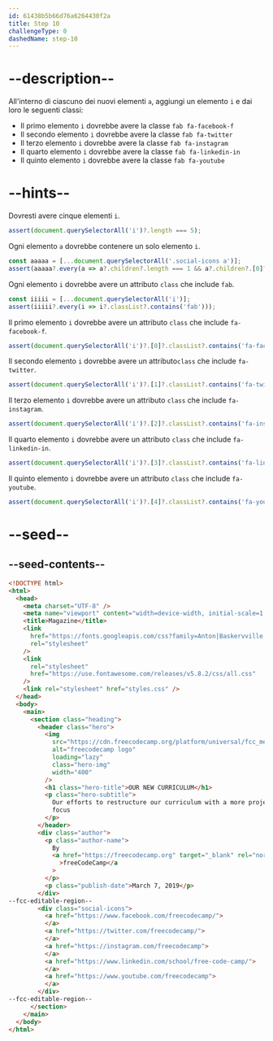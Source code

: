 ```yaml
---
id: 61438b5b66d76a6264430f2a
title: Step 10
challengeType: 0
dashedName: step-10
---
```


# --description--

All'interno di ciascuno dei nuovi elementi `a`, aggiungi un elemento `i` e dai loro le seguenti classi:

- Il primo elemento `i` dovrebbe avere la classe `fab fa-facebook-f`
- Il secondo elemento `i` dovrebbe avere la classe `fab fa-twitter`
- Il terzo elemento `i` dovrebbe avere la classe `fab fa-instagram`
- Il quarto elemento `i` dovrebbe avere la classe `fab fa-linkedin-in`
- Il quinto elemento `i` dovrebbe avere la classe `fab fa-youtube`

# --hints--

Dovresti avere cinque elementi `i`.

```js
assert(document.querySelectorAll('i')?.length === 5);
```

Ogni elemento `a` dovrebbe contenere un solo elemento `i`.

```js
const aaaaa = [...document.querySelectorAll('.social-icons a')];
assert(aaaaa?.every(a => a?.children?.length === 1 && a?.children?.[0]?.localName === 'i'));
```

Ogni elemento `i` dovrebbe avere un attributo `class` che include `fab`.

```js
const iiiii = [...document.querySelectorAll('i')];
assert(iiiii?.every(i => i?.classList?.contains('fab')));
```

Il primo elemento `i` dovrebbe avere un attributo `class` che include `fa-facebook-f`.

```js
assert(document.querySelectorAll('i')?.[0]?.classList?.contains('fa-facebook-f'));
```

Il secondo elemento `i` dovrebbe avere un attributo`class` che include `fa-twitter`.

```js
assert(document.querySelectorAll('i')?.[1]?.classList?.contains('fa-twitter'));
```

Il terzo elemento `i` dovrebbe avere un attributo `class` che include `fa-instagram`.

```js
assert(document.querySelectorAll('i')?.[2]?.classList?.contains('fa-instagram'));
```

Il quarto elemento `i` dovrebbe avere un attributo `class` che include `fa-linkedin-in`.

```js
assert(document.querySelectorAll('i')?.[3]?.classList?.contains('fa-linkedin-in'));
```

Il quinto elemento `i` dovrebbe avere un attributo `class` che include `fa-youtube`.

```js
assert(document.querySelectorAll('i')?.[4]?.classList?.contains('fa-youtube'));
```

# --seed--

## --seed-contents--

```html
<!DOCTYPE html>
<html>
  <head>
    <meta charset="UTF-8" />
    <meta name="viewport" content="width=device-width, initial-scale=1.0" />
    <title>Magazine</title>
    <link
      href="https://fonts.googleapis.com/css?family=Anton|Baskervville|Raleway&display=swap"
      rel="stylesheet"
    />
    <link
      rel="stylesheet"
      href="https://use.fontawesome.com/releases/v5.8.2/css/all.css"
    />
    <link rel="stylesheet" href="styles.css" />
  </head>
  <body>
    <main>
      <section class="heading">
        <header class="hero">
          <img
            src="https://cdn.freecodecamp.org/platform/universal/fcc_meta_1920X1080-indigo.png"
            alt="freecodecamp logo"
            loading="lazy"
            class="hero-img"
            width="400"
          />
          <h1 class="hero-title">OUR NEW CURRICULUM</h1>
          <p class="hero-subtitle">
            Our efforts to restructure our curriculum with a more project-based
            focus
          </p>
        </header>
        <div class="author">
          <p class="author-name">
            By
            <a href="https://freecodecamp.org" target="_blank" rel="noreferrer"
              >freeCodeCamp</a
            >
          </p>
          <p class="publish-date">March 7, 2019</p>
        </div>
--fcc-editable-region--
        <div class="social-icons">
          <a href="https://www.facebook.com/freecodecamp/">
          </a>
          <a href="https://twitter.com/freecodecamp/">
          </a>
          <a href="https://instagram.com/freecodecamp">
          </a>
          <a href="https://www.linkedin.com/school/free-code-camp/">
          </a>
          <a href="https://www.youtube.com/freecodecamp">
          </a>
        </div>
--fcc-editable-region--
      </section>
    </main>
  </body>
</html>
```

```css

```
